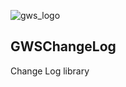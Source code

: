 ![gws_logo](https://github.com/shareme/GWSChangeLog/raw/master/readme_images/grottworkshop_logo.png)

GWSChangeLog
---

Change Log library